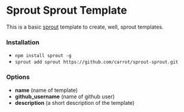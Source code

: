 Sprout Sprout Template
======================

This is a basic [sprout](http://github.com/carrot/sprout) template to create, well, sprout templates.

### Installation

- `npm install sprout -g`
- `sprout add sprout https://github.com/carrot/sprout-sprout.git`

### Options

- **name** (name of template)
- **github_username** (name of github user)
- **description** (a short description of the template)
